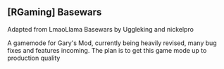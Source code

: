 [RGaming] Basewars
----------------

Adapted from LmaoLlama Basewars by Uggleking and nickelpro

A gamemode for Gary's Mod, currently being heavily revised, many
bug fixes and features incoming. The plan is to get this game mode
up to production quality
